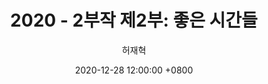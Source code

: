 ---
layout: post
title:  "2020 - 2부작 제2부: 좋은 시간들"
date:   2020-12-28 12:00:00 +0800
categories: Memoirs
image: images/default.jpg
link: https://tootouch.github.io/thinking/Tootouch_2020/
author: 허재혁
---